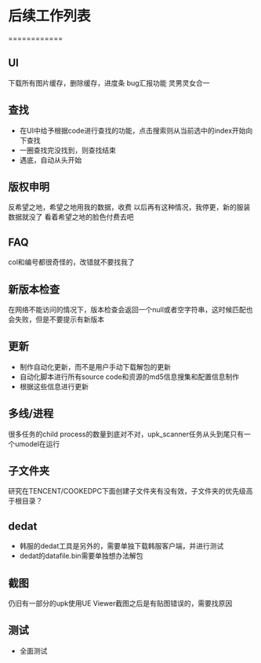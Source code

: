 # 后续工作列表
============
## UI
下载所有图片缓存，删除缓存，进度条
bug汇报功能
灵男灵女合一

## 查找
* 在UI中给予根据code进行查找的功能，点击搜索则从当前选中的index开始向下查找
* 一圈查找完没找到，则查找结束
* 遇底，自动从头开始

## 版权申明
反希望之地，希望之地用我的数据，收费
以后再有这种情况，我停更，新的服装数据就没了
看着希望之地的脸色付费去吧

## FAQ
col和编号都很奇怪的，改错就不要找我了

## 新版本检查
在网络不能访问的情况下，版本检查会返回一个null或者空字符串，这时候匹配也会失败，但是不要提示有新版本

## 更新
* 制作自动化更新，而不是用户手动下载解包的更新
* 自动化脚本进行所有source code和资源的md5信息搜集和配置信息制作
* 根据这些信息进行更新

## 多线/进程
很多任务的child process的数量到底对不对，upk_scanner任务从头到尾只有一个umodel在运行

## 子文件夹
研究在TENCENT/COOKEDPC下面创建子文件夹有没有效，子文件夹的优先级高于根目录？

## dedat
* 韩服的dedat工具是另外的，需要单独下载韩服客户端，并进行测试
* dedat的datafile.bin需要单独想办法解包

## 截图
仍旧有一部分的upk使用UE Viewer截图之后是有贴图错误的，需要找原因

## 测试
* 全面测试